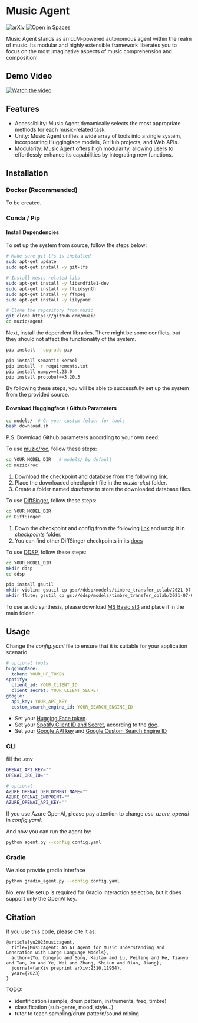 # Music Agent 

[![arXiv](https://img.shields.io/badge/arXiv-Paper-<COLOR>.svg)](https://arxiv.org/abs/2310.11954)
[![Open in Spaces](https://img.shields.io/badge/%F0%9F%A4%97-Open%20in%20Spaces-blue)]()

Music Agent stands as an LLM-powered autonomous agent within the realm of music. Its modular and highly extensible framework liberates you to focus on the most imaginative aspects of music comprehension and composition!

## Demo Video

[![Watch the video](https://img.youtube.com/vi/tpNynjdcBqA/maxresdefault.jpg)](https://youtu.be/tpNynjdcBqA)

## Features

- Accessibility: Music Agent dynamically selects the most appropriate methods for each music-related task.
- Unity: Music Agent unifies a wide array of tools into a single system, incorporating Huggingface models, GitHub projects, and Web APIs.
- Modularity: Music Agent offers high modularity, allowing users to effortlessly enhance its capabilities by integrating new functions.

## Installation

### Docker (Recommended)

To be created.

### Conda / Pip

#### Install Dependencies

To set up the system from source, follow the steps below:

```bash
# Make sure git-lfs is installed
sudo apt-get update
sudo apt-get install -y git-lfs

# Install music-related libs
sudo apt-get install -y libsndfile1-dev
sudo apt-get install -y fluidsynth
sudo apt-get install -y ffmpeg
sudo apt-get install -y lilypond

# Clone the repository from muzic
git clone https://github.com/muzic
cd muzic/agent
```

Next, install the dependent libraries. There might be some conflicts, but they should not affect the functionality of the system.

```bash
pip install --upgrade pip

pip install semantic-kernel
pip install -r requirements.txt
pip install numpy==1.23.0
pip install protobuf==3.20.3
```

By following these steps, you will be able to successfully set up the system from the provided source.

#### Download Huggingface / Github Parameters

```bash
cd models/  # Or your custom folder for tools
bash download.sh
```

P.S. Download Github parameters according to your own need: 

To use [muzic/roc](https://github.com/microsoft/muzic/tree/main/roc), follow these steps:

```bash
cd YOUR_MODEL_DIR   # models/ by default
cd muzic/roc
```

1. Download the checkpoint and database from the following [link](https://drive.google.com/drive/folders/1TpWOMlRAaUL-R6CRLWfZK1ZeE1VCaubp).
2. Place the downloaded checkpoint file in the *music-ckpt* folder.
3. Create a folder named *database* to store the downloaded database files.

To use [DiffSinger](https://github.com/MoonInTheRiver/DiffSinger), follow these steps:

```bash
cd YOUR_MODEL_DIR
cd DiffSinger
```

1. Down the checkpoint and config from the following [link](https://github.com/MoonInTheRiver/DiffSinger/releases/download/pretrain-model/0228_opencpop_ds100_rel.zip) and unzip it in *checkpoints* folder.
2. You can find other DiffSinger checkpoints in its [docs](https://github.com/MoonInTheRiver/DiffSinger/blob/master/docs/README-SVS.md)

To use [DDSP](https://github.com/magenta/ddsp/tree/main), follow these steps:

```bash
cd YOUR_MODEL_DIR
mkdir ddsp
cd ddsp

pip install gsutil
mkdir violin; gsutil cp gs://ddsp/models/timbre_transfer_colab/2021-07-08/solo_violin_ckpt/* violin/
mkdir flute; gsutil cp gs://ddsp/models/timbre_transfer_colab/2021-07-08/solo_flute_ckpt/* flute/
```

To use audio synthesis, please download [MS Basic.sf3](https://github.com/musescore/MuseScore/tree/master/share/sound) and place it in the main folder.

## Usage

Change the *config.yaml* file to ensure that it is suitable for your application scenario.

```yaml
# optional tools
huggingface:
  token: YOUR_HF_TOKEN
spotify:
  client_id: YOUR_CLIENT_ID
  client_secret: YOUR_CLIENT_SECRET
google:
  api_key: YOUR_API_KEY
  custom_search_engine_id: YOUR_SEARCH_ENGINE_ID
```

- Set your [Hugging Face token](https://huggingface.co/settings/tokens).
- Set your [Spotify Client ID and Secret](https://developer.spotify.com/dashboard), according to the [doc](https://developer.spotify.com/documentation/web-api).
- Set your [Google API key](https://console.cloud.google.com/apis/dashboard) and [Google Custom Search Engine ID](https://programmablesearchengine.google.com/controlpanel/create)

### CLI

fill the .env

```bash
OPENAI_API_KEY=""
OPENAI_ORG_ID=""

# optional
AZURE_OPENAI_DEPLOYMENT_NAME=""
AZURE_OPENAI_ENDPOINT=""
AZURE_OPENAI_API_KEY=""
```

If you use Azure OpenAI, please pay attention to change *use_azure_openai* in *config.yaml*.

And now you can run the agent by:

```bash
python agent.py --config config.yaml
```

### Gradio

We also provide gradio interface

```bash
python gradio_agent.py --config config.yaml
```

No .env file setup is required for Gradio interaction selection, but it does support only the OpenAI key.


## Citation

If you use this code, please cite it as:

```
@article{yu2023musicagent,
  title={MusicAgent: An AI Agent for Music Understanding and Generation with Large Language Models},
  author={Yu, Dingyao and Song, Kaitao and Lu, Peiling and He, Tianyu and Tan, Xu and Ye, Wei and Zhang, Shikun and Bian, Jiang},
  journal={arXiv preprint arXiv:2310.11954},
  year={2023}
}
```

TODO:
- identification (sample, drum pattern, instruments, freq, timbre)
- classification (sub-genre, mood, style...)
- tutor to teach sampling/drum pattern/sound mixing